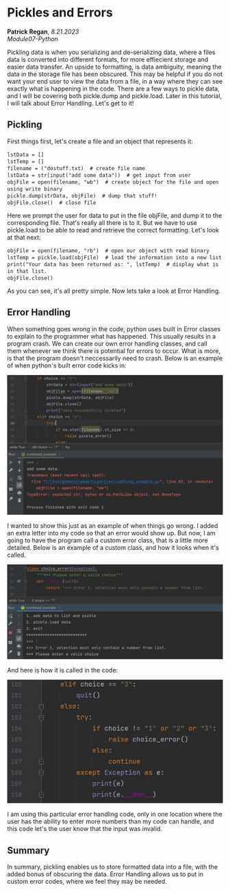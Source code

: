 # Pickles and Errors
**Patrick Regan**, *8.21.2023*  
*Module07-Python*  

Pickling data is when you serializing and de-serializing data, where a files data is converted into different formats, for more effiecient storage and easier data transfer.  An upside to formatting, is data ambiguity, meaning the data in the storage file has been obscured.  This may be helpful if you do not want your end user to view the data from a file, in a way where they can see exactly what is happening in the code.  There are a few ways to pickle data, and I will be covering both pickle.dump and pickle.load.  Later in this tutorial, I will talk about Error Handling.  Let's get to it!  

## Pickling
First things first, let's create a file and an object that represents it:

```
lstData = []
lstTemp = []
filename = ("dostuff.txt)  # create file name  
lstData = str(input("add some data"))  # get input from user
objFile = open(filename, "wb")  # create object for the file and open using write binary
pickle.dump(strData, objFile)  # dump that stuff!
objFile.close()  # close file
```

Here we prompt the user for data to put in the file objFile, and dump it to the corresponding file.  That's really all there is to it.  But we have to use pickle.load to be able to read and retrieve the correct formatting.  Let's look at that next:

```
objFile = open(filename, "rb")  # open our object with read binary
lstTemp = pickle.load(objFile)  # load the information into a new list
print("Your data has been returned as: ", lstTemp)  # display what is in that list.
objFile.close()
```  

As you can see, it's all pretty simple.  Now lets take a look at Error Handling.  

## Error Handling  
When something goes wrong in the code, python uses built in Error classes to explain to the programmer what has happened.  This usually results in a program crash.  We can create our own error handling classes, and call them whenever we think there is potential for errors to occur.  What is more, is that the program doesn't neccessarily need to crash.  Below is an example of when python's built error code kicks in:  

![alt text](/docs/assets/Capture.PNG "tooltip text")  

I wanted to show this just as an example of when things go wrong.  I added an extra letter into my code so that an error would show up.  But now, I am going to have the program call a custom error class, that is a little more detailed.  Below is an example of a custom class, and how it looks when it's called.

![alt text](https://github.com/egg2020/IntroToProg-Python-Mod07/blob/main/docs/Capture1.PNG "tooltip text")  

And here is how it is called in the code:

![alt text](https://github.com/egg2020/IntroToProg-Python-Mod07/blob/main/docs/Capture2.PNG "tooltip text")

I am using this particular error handling code, only in one location where the user has the ability to enter more numbers than my code can handle, and this code let's the user know that the input was invalid.  

## Summary 
In summary, pickling enables us to store formatted data into a file, with the added bonus of obscuring the data.  Error Handling allows us to put in custom error codes, where we feel they may be needed.  


